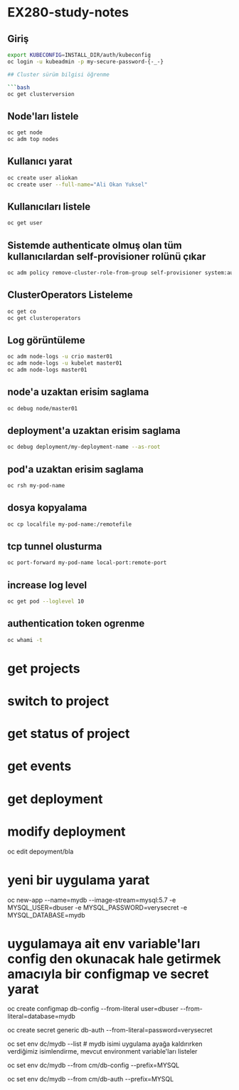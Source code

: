 # EX280-study-notes

## Giriş

```bash
export KUBECONFIG=INSTALL_DIR/auth/kubeconfig
oc login -u kubeadmin -p my-secure-password-{-_-}

## Cluster sürüm bilgisi öğrenme

```bash
oc get clusterversion
```   


## Node'ları listele 

```bash
oc get node
oc adm top nodes
```   

## Kullanıcı yarat

```bash
oc create user aliokan
oc create user --full-name="Ali Okan Yuksel"
```
## Kullanıcıları listele

```bash
oc get user
```

## Sistemde authenticate olmuş olan tüm kullanıcılardan self-provisioner rolünü çıkar

```bash
oc adm policy remove-cluster-role-from-group self-provisioner system:authenticated:oauth
```


## ClusterOperators Listeleme

```bash
oc get co
oc get clusteroperators
```

## Log görüntüleme

```bash
oc adm node-logs -u crio master01
oc adm node-logs -u kubelet master01
oc adm node-logs master01
```


## node'a uzaktan erisim saglama

```bash
oc debug node/master01

```

## deployment'a uzaktan erisim saglama

```bash
oc debug deployment/my-deployment-name --as-root
```

## pod'a uzaktan erisim saglama

```bash
oc rsh my-pod-name
```

## dosya kopyalama

```bash
oc cp localfile my-pod-name:/remotefile
```

## tcp tunnel olusturma

```bash
oc port-forward my-pod-name local-port:remote-port
```

## increase log level

```bash
oc get pod --loglevel 10
```

## authentication token ogrenme

```bash
oc whami -t
```

# get projects


# switch to project


# get status of project

# get events

# get deployment

# modify deployment 
oc edit depoyment/bla

# yeni bir uygulama yarat

oc new-app --name=mydb --image-stream=mysql:5.7 -e MYSQL_USER=dbuser -e MYSQL_PASSWORD=verysecret -e MYSQL_DATABASE=mydb

# uygulamaya ait env variable'ları config den okunacak hale getirmek amacıyla bir configmap ve secret yarat

oc create configmap db-config --from-literal user=dbuser --from-literal=database=mydb

oc create secret generic db-auth --from-literal=password=verysecret

oc set env dc/mydb --list  # mydb isimi uygulama ayağa kaldırırken verdiğimiz isimlendirme, mevcut environment variable'ları listeler

oc set env dc/mydb --from cm/db-config --prefix=MYSQL

oc set env dc/mydb --from cm/db-auth --prefix=MYSQL







